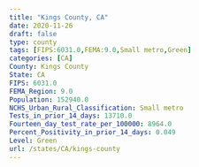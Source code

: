 ```yaml
---
title: "Kings County, CA"
date: 2020-11-26
draft: false
type: county
tags: [FIPS:6031.0,FEMA:9.0,Small metro,Green]
categories: [CA]
County: Kings County
State: CA
FIPS: 6031.0
FEMA_Region: 9.0
Population: 152940.0
NCHS_Urban_Rural_Classification: Small metro
Tests_in_prior_14_days: 13710.0
Fourteen_day_test_rate_per_100000: 8964.0
Percent_Positivity_in_prior_14_days: 0.049
Level: Green
url: /states/CA/kings-county
---
```



